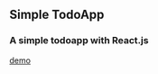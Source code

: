 ## Simple TodoApp
### A simple todoapp with React.js

[demo](https://nafasebra.github.io/reactjs-todoapp)
